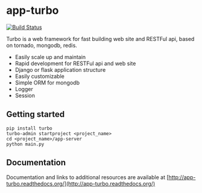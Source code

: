 app-turbo
=========

[![Build Status](https://travis-ci.org/wecatch/app-turbo.svg?branch=master)](https://travis-ci.org/wecatch/app-turbo)


Turbo is a web framework for fast building web site and RESTFul api, based on tornado, mongodb, redis.


- Easily scale up and maintain
- Rapid development for RESTFul api and web site
- Django or flask application structure
- Easily customizable
- Simple ORM for mongodb
- Logger
- Session


## Getting started

```
pip install turbo
turbo-admin startproject <project_name>
cd <project_name>/app-server
python main.py
```

## Documentation

Documentation and links to additional resources are available at [http://app-turbo.readthedocs.org/](http://app-turbo.readthedocs.org/)


